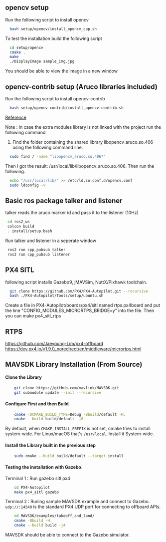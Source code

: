## opencv setup
Run the following script to install opencv 
```bash
  bash setup/opencv/install_opencv_cpp.sh
```
To test the installation build the following script

```bash
  cd setup/opencv
  cmake .
  make
  ./DisplayImage sample_img.jpg
```
You should be able to view the image in a new window



## opencv-contrib setup (Aruco libraries included)
Run the following script to install opencv-contrib 
```bash
  bash setup/opencv-contrib/install_opencv-contrib.sh
```
[Reference](https://docs.opencv.org/4.x/d4/d17/namespacecv_1_1aruco.html)

Note : In case the extra modules library is not linked with the project run the following command

1. Find the folder containing the shared library libopencv_aruco.so.406 using the following command line.
```bash
  sudo find / -name "libopencv_aruco.so.406*"
```
Then I got the result: /usr/local/lib/libopencv_aruco.so.406. Then run the following.
```bash
  echo "/usr/local/lib/" >> /etc/ld.so.conf.d/opencv.conf 
  sudo ldconfig -v
```

## Basic ros package talker and listener
talker reads the aruco marker id and pass it to the listener (10Hz)
 ```bash
  cd ros2_ws
  colcon build
  . install/setup.bash
```
Run talker and listener in a seperate window
 ```bash
  ros2 run cpp_pubsub talker
  ros2 run cpp_pubsub listener
```

## PX4 SITL
following script installs Gazebo9, jMAVSim, NuttX/Pixhawk toolchain.
```bash
  git clone https://github.com/PX4/PX4-Autopilot.git --recursive
  bash ./PX4-Autopilot/Tools/setup/ubuntu.sh
```
Create a file in PX4-Autopilot/boards/px4/sitl named rtps.px4board and put the line "CONFIG_MODULES_MICRORTPS_BRIDGE=y" into the file. Then you can make px4_sitl_rtps

## RTPS 
https://github.com/Jaeyoung-Lim/px4-offboard
https://dev.px4.io/v1.9.0_noredirect/en/middleware/micrortps.html


## MAVSDK Library Installation (From Source)
#### Clone the Library
```bash
    git clone https://github.com/mavlink/MAVSDK.git
    git submodule update --init --recursive
```
#### Configure First and then Build
```bash
    cmake -DCMAKE_BUILD_TYPE=Debug -Bbuild/default -H.
    cmake --build build/default -j8
```
By default, when ```CMAKE_INSTALL_PREFIX``` is not set, cmake tries to install system-wide.
For Linux/macOS that's ```/usr/local```. Install it System-wide.
#### Install the Library built in the previous step
```bash
    sudo cmake --build build/default --target install
```
#### Testing the installation with Gazebo.
Terminal 1  : Run gazebo sitl px4
```bash
    cd PX4-Autopilot
    make px4_sitl gazebo
```
Terminal 2 : Runing sample MAVSDK example and connect to Gazebo.
```udp://:14540``` is the standard PX4 UDP port for connecting to offboard APIs.
```bash
    cd MAVSDK/examples/takeoff_and_land/
    cmake -Bbuild -H.
    cmake --build build -j4
```
MAVSDK should be able to connect to the Gazebo simulator.
